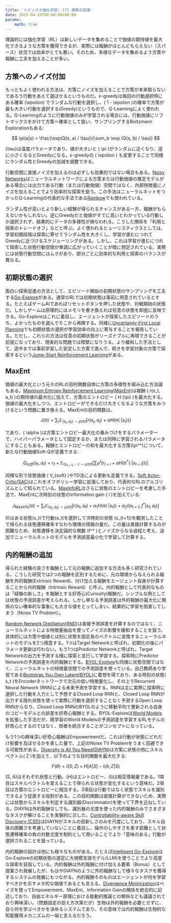 ```yaml
---
title: 'トピックス強化学習: [7] 探索の促進'
date: 2025-04-26T00:00:00+00:00
params:
    math: true
---
```


理論的には強化学習（RL）は新しいデータを集めることで価値の期待値を最大化できるような方策を獲得できるが、実際には報酬がほとんどもらえない（スパース）状況では効率がとても悪い。そのため、多様なデータを集めるよう方策や報酬に工夫を加えることが多い。

## 方策へのノイズ付加

もっともよく使われる方法は、方策にノイズを加えることで方策が本来取らないであろう行動をあえて選ばせるというものだ。ε-greedyは毎回の行動選択時にある確率 \(\epsilon\) でランダムな行動を選択し、\( 1 - \epsilon \)の確率で方策が最も大きい行動を選択する(Greedy)というもので、Q-Learningによく使われる。Q-Learningのように行動価値のみが学習される場合には、行動価値にソフトマックスをかけて方策＝確率として扱い、サンプリングするBoltzmann Explorationもある:

$$
\pi(a|s) = \frac{\exp(Q(s, a) / \tau)}{\sum_b \exp (Q(s, b) / \tau)}
$$

\(\tau\)は温度パラメータであり、値が大きいと \( \pi \)がランダムに近くなり、逆に小さくなるとGreedyになる。ε-greedyの \( \epsilon \) も変更することで同様にランダム性とGreedyの加減を調整できる。

行動空間に直接ノイズを加えるのは必ずしも効果的ではない場合もある。[Noisy Networks](https://arxiv.org/abs/1706.10295)はニューラルネットワークによる方策または行動価値の推定モデルがある場合には出力である行動（または行動価値）空間ではなく、内部特徴量にノイズを加えることでより効率的な探索を狙う。この手法はニューラルネットをつかったQ-Learningの代表的な手法である[Rainbow](https://arxiv.org/abs/1710.02298)でも使われている。

ランダム性が高いとより新しい経験が得られるチャンスがある一方、報酬がもらえないかもしれない。逆にGreedyだと価値がすでに高いとわかっている行動しか選択されず、結果的にデータの多様性が損なわれる。こうした関係を「利用と探索のトレードオフ」などと呼ぶ。よく使われるヒューリスティクスとしては、学習初期段階は探索に寄せてランダム性を大きくし、学習が進むにつれてGreedyに近づけるスケジューリングがある。しかし、これは学習が進むにつれて探索した状態行動空間が単調に広がっていくことが暗に想定されている。実際には状態行動空間にはムラがあり、部分ごとに効率的な利用と探索のバランスが異なる。

## 初期状態の選択

面白い探索促進の方法として、エピソード開始の初期状態のサンプリングを工夫する[Go-Explore](https://www.nature.com/articles/s41586-020-03157-9)がある。通常のRLでは初期状態は事前に用意されているとする。たとえばゲームAIであればリセットボタンを押した状態や、対戦開始の状態だ。しかしゲームは原理的にはメモリを書き換えれば任意の状態を即座に反映できる。Go-Exploreはこれに着目し、エージェントが探索したエピソードのうち、よかったものを選んでそこから再開する。同様に[Uncertainly-First Local Planning](https://arxiv.org/abs/2301.12579)でも初期状態の選択が学習効率の向上に寄与することを報告している。ただし、これらの方法は任意の初期状態がリーズナブルに再現できることが前提になっており、現実的な問題では障壁になりうる。より緩和した手法として、途中までは事前学習した安定した方策で進んで、続きを学習対象の方策で探索するという[Jump-Start Reinforcement Learning](https://arxiv.org/abs/2204.02372)がある。

## MaxEnt

価値の最大化という元々のRLの目的関数自体に方策の多様性を組み込む方法論もある。[Maximum Entropy Reinforcement Learning(MaxEnt)](https://arxiv.org/pdf/1702.08165)は報酬 \( r(s_t, a_t) \)の期待値の最大化に加えて、方策のエントロピー \( H (\pi) \)を最大化する。価値の最大化をしつつ、エントロピーができるだけ大きくなるような方策をみつけるという問題に置き換える。MaxEntの目的関数は、

$$
J(\pi) = \sum_t \mathbb{E}_{(s_t, a_t) \sim \rho(\pi)} [ r(s_t, a_t) + \alpha H(\pi(\cdot|s_t))] 
$$

であり、\( \alpha \)は方策エントロピー最大化の重みづけをするパラメーターで、ハイパーパラメータとして固定するか、または同時に学習されるパラメータにすることもある。報酬とエントロピーの和を最大化する方策\(\pi^*\)について、新たな行動価値Soft-Qが定義できる:

$$
Q_{soft}(s_t, a_t) = r_t + \mathbb{E}_{(s_{t+1},\cdots) \sim \rho(\pi)} [\sum_l \gamma^l (r_{t+l} + \alpha H(\pi^*(\cdot|s_{t+l})))]
$$

同様な形で状態価値 \( V_{soft} \)やTD法による更新も定義できる。[Soft Actor-Critic(SAC)](https://arxiv.org/abs/1801.01290)はこれをオフポリシー学習に拡張しており、代表的なRLのアルゴリズムとして知られている。[MaxInfoRL](https://arxiv.org/abs/2412.12098)はさらに状態のエントロピーを考慮した手法で、MaxEntに次時刻の状態のInformation gain \( I \)を加えている:

$$
J_{\text{MaxInfo}}(\pi) = \sum_t \mathbb{E}_{(s_t, a_t) \sim \rho(\pi)} [ r(s_t, a_t) + \alpha_1 H(\pi(\cdot|s_t)) + \alpha_2 I(s_{t+1},f^*|s_t, a_t)] 
$$

\(I\)はある状態\(s_t\)で行動\(a_t\)を選択して次時刻の状態 \(s_{t+1}\)を観測したことで得られる状態遷移確率すなわち環境の情報の量だ。この量は直接計算するのが困難なため、状態遷移を決定論的な関数 \(f^* \)とノイズからなる過程と考え、追加でニューラルネットのモデルを予測誤差最小化で学習して計算する。

## 内的報酬の追加

得られた経験の良さを報酬として元の報酬に追加する方法も多く研究されている。こうした研究では2つの報酬を区別するために、元の環境から与えられる報酬を外的報酬(Extrinsic Reward)、付け加える報酬をエージェント自身が計算することから内的報酬（Intrinsic Reward）と呼ぶ。内的報酬として代表的なものは「経験の新しさ」を報酬とする好奇心(Curiosity)報酬だ。シンプルな例としては状態の予測誤差が考えられる。しかし単なる予測誤差は外的報酬の最大化に関係のない確率的な事象にも大きな値をとってしまい、結果的に学習を阻害してしまう（Noise TV Problem）。

[Random Network Distillation(RND)](https://arxiv.org/abs/1810.12894)は直接予測誤差を計算するのではなく、ニューラルネットによる特徴量抽出を使ってノイズの影響を緩和することを狙う。具体的には方策や価値とは別に状態を固定長のベクトルに変換するニューラルネットのモデルを2つ用意する。1つはTarget Networkと呼ばれ、初期化の後にパラメータ更新は行わない。もう1つはPredictor Networkと呼ばれ、Target Networkの出力を予測する様に探索と並行して学習する。探索時にPredictor Networkの予測誤差を内的報酬とする。[BYOL-Explore](https://arxiv.org/abs/2206.08332)も同様に状態空間ではなく、ニューラルネットの特徴量空間での予測誤差を使っている。自己教師あり学習である[Bootstrap You Own Latent(BYOL)](https://arxiv.org/abs/2006.07733)に着想を得ており、ある時刻の状態\( s_t \)をEncoderネットワークで次元の低い特徴量化し、その上でRecurrent Neural Network (RNN)による未来予測を学習する。RNNは主に実際に探索時に選択した行動を入力として予想するClosed Loop RNNと、Closed Loop RNNが出力する隠れ状態を使って実際に行動を選択することなく予測するOpen Loop RNNからなり、Closed Loop RNNのBYOLのように移動平均で更新される自身のコピーモデルとの誤差を好奇心報酬とする。BYOL-Exploreは[World Models](https://arxiv.org/abs/1803.10122)を拡張した手法だが、既学習のWorld Modelsの予測誤差を学習するRLモデルの好奇心とするのではなく、両者を統合することがコンセプトになっている。

もう1つの興味深い好奇心報酬はEmpowermentだ。これは行動が状態にどれだけ影響を及ぼせるかを表した量で、上記のNoise TV Problemをうまく回避できる可能性がある。[Diversity is All You Need(DIAYN)](https://arxiv.org/abs/1802.06070)は方策に状態の他にスキルベクトル\( Z \)を加えて、以下のような目的関数を最大化する:

$$
F(\theta) = I(S;Z) + H[A|S] -I(A;Z|S)
$$

\(S, A\)はそれぞれ状態と行動、\(H\)はエントロピー、\(I\)は相互情報量である。1項目はスキルベクトルを変えることで得られる状態が変化するという意味だ。2項目は方策のエントロピーに相当する。3項目は行動ではなく状態でスキルを識別できるよう促進する役割がある。この目的関数は直接計算ができないため、実際には状態からスキルを判定する識別器(Discriminator)を使って下界を近似している。DIAYNは外的報酬なしでも、識別器の尤度を使った内的報酬のみでさまざまなタスクが解けることを実験的に示した。[Controllability-aware Skill Discovery (CSD)](https://arxiv.org/abs/2302.05103)はDIAYNがスキルの目新しさのみを尺度にしており、スキル自体の困難さを考慮していないことに着目し、操作のしやすさを表す距離として状態遷移確率の負の対数尤度を制約として用いることでより「意味のある」行動が選択されることを狙っている。

内的報酬の設計は他にも様々なものがある。たとえば[Intelligent Go-Explore](https://arxiv.org/abs/2405.15143)はGo-Exploreの初期状態の選定に大規模言語モデル(LLM)を使うことでより高度な探索を目指している。内的報酬は外的報酬に付け加える要素（Bonus）として提案され発展したが、もはやDIAYNのように外的報酬なしで様々なタスクを獲得するシステムの発展にもつながる。内的報酬そのものはエージェントが何を学習すべきかを示すメタ的な価値であるとも言える。[Divergence Minimization](https://arxiv.org/abs/2009.01791)はベイズを使ってEmpowerment、MaxEnt、Information Gainの関係を統合的に記述しており、自由エネルギー原理における能動的推論との関係なども議論されており興味深い。（問題設定の捉え方次第だが）生物は外的報酬を必要とせずに、自ら何を学ぶべきかを決めるシステムであり、その意味では内的報酬は生物的な知能獲得メカニズムの一端と言えるだろう。